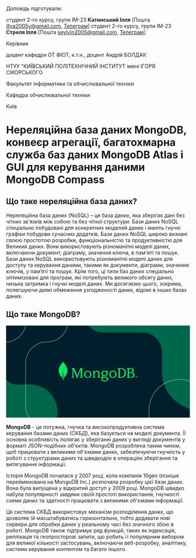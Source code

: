 Доповідь підготували:

студент 2-го курсу, групи ІМ-23 **Катинський Ілля** [Пошта illya2005y@gmail.com, [Телеграм](https://t.me/girostark)]
студент 2-го курсу, групи ІМ-23 **Стреля Ілля** [Пошта seylvin2005@gmail.com, [Телеграм](https://t.me/lashus)]

Керівник

доцент кафедри ОТ ФІОТ, к.т.н., доцент Андрій БОЛДАК

НТУУ "КИЇВСЬКИЙ ПОЛІТЕХНІЧНИЙ ІНСТИТУТ імені ІГОРЯ СІКОРСЬКОГО

Факультет інформатики та обчислювальної техніки

Кафедра обчислювальної техніки

Київ

# Нереляційна база даних MongoDB, конвеєр агрегації, багатохмарна служба баз даних MongoDB Atlas і GUI для керування даними MongoDB Compass

## Що таке нереляційна база даних?

Нереляційна база даних (NoSQL) – це база даних, яка зберігає дані без чітких зв'язків між собою та без чіткої структури. Бази даних NoSQL спеціально побудовані для конкретних моделей даних і мають гнучкі графіки побудови сучасних додатків. Бази даних NoSQL широко визнані своєю простотою розробки, функціональністю та продуктивністю для Великий даних. Вони використовують різноманітні моделі даних, включаючи документ, діаграму, значення ключа, в пам'яті та пошук.
Бази даних NoSQL використовують різноманітні моделі даних для доступу та керування даними, такими як документи, діаграми, значення ключів, у пам’яті та пошук. Крім того, ці типи баз даних спеціально оптимізовані для програм, які потребують великого обсягу даних, низька затримка і гнучкі моделі даних. Ми досягаємо цього, зокрема, полегшуючи деякі обмеження узгодженості даних, відомі в інших базах даних.

## Що таке MongoDB?

![](./Images/MongoDB.png)

**MongoDB** - це потужна, гнучка та високопродуктивна система керування базами даних (СКБД), яка базується на моделі документа. Її основна особливість полягає у зберіганні даних у вигляді документів у форматі JSON-подібних об'єктів. MongoDB розроблена таким чином, щоб працювати з великими об'ємами даних, забезпечуючи гнучкість у роботі з структурами даних та швидкодію в операціях зберігання та витягування інформації.

Історія MongoDB почалася у 2007 році, коли компанія 10gen (пізніше перейменована на MongoDB Inc.) розпочала розробку цієї бази даних. Вона була випущена у відкритий доступ у 2009 році. MongoDB швидко набула популярності завдяки своїй простоті використання, гнучкості схеми даних та здатності працювати з великими об'ємами інформації.

Ця система СКБД використовує механізм розподілення даних, що дозволяє їй масштабуватись горизонтально, тобто додавати нові сервери для обробки даних у реальному часі без значного збою в роботі. MongoDB також підтримує ряд функцій, таких як індексація, реплікація та геопросторові запити, що робить її популярним вибором для великої кількості застосувань, включаючи веб-розробку, аналітику, системи керування контентом та багато іншого.
